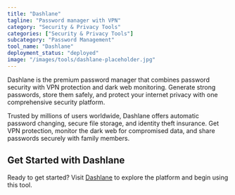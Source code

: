 ```yaml
---
title: "Dashlane"
tagline: "Password manager with VPN"
category: "Security & Privacy Tools"
categories: ["Security & Privacy Tools"]
subcategory: "Password Management"
tool_name: "Dashlane"
deployment_status: "deployed"
image: "/images/tools/dashlane-placeholder.jpg"
---
```

Dashlane is the premium password manager that combines password security with VPN protection and dark web monitoring. Generate strong passwords, store them safely, and protect your internet privacy with one comprehensive security platform.

Trusted by millions of users worldwide, Dashlane offers automatic password changing, secure file storage, and identity theft insurance. Get VPN protection, monitor the dark web for compromised data, and share passwords securely with family members.
## Get Started with Dashlane

Ready to get started? Visit [Dashlane](https://dashlane.com) to explore the platform and begin using this tool.
